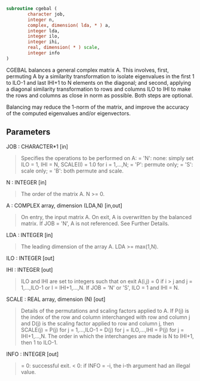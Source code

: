 ```fortran
subroutine cgebal (
        character job,
        integer n,
        complex, dimension( lda, * ) a,
        integer lda,
        integer ilo,
        integer ihi,
        real, dimension( * ) scale,
        integer info
)
```

CGEBAL balances a general complex matrix A.  This involves, first,
permuting A by a similarity transformation to isolate eigenvalues
in the first 1 to ILO-1 and last IHI+1 to N elements on the
diagonal; and second, applying a diagonal similarity transformation
to rows and columns ILO to IHI to make the rows and columns as
close in norm as possible.  Both steps are optional.

Balancing may reduce the 1-norm of the matrix, and improve the
accuracy of the computed eigenvalues and/or eigenvectors.

## Parameters
JOB : CHARACTER\*1 [in]
> Specifies the operations to be performed on A:
> = 'N':  none:  simply set ILO = 1, IHI = N, SCALE(I) = 1.0
> for i = 1,...,N;
> = 'P':  permute only;
> = 'S':  scale only;
> = 'B':  both permute and scale.

N : INTEGER [in]
> The order of the matrix A.  N >= 0.

A : COMPLEX array, dimension (LDA,N) [in,out]
> On entry, the input matrix A.
> On exit,  A is overwritten by the balanced matrix.
> If JOB = 'N', A is not referenced.
> See Further Details.

LDA : INTEGER [in]
> The leading dimension of the array A.  LDA >= max(1,N).

ILO : INTEGER [out]

IHI : INTEGER [out]
> ILO and IHI are set to integers such that on exit
> A(i,j) = 0 if i > j and j = 1,...,ILO-1 or I = IHI+1,...,N.
> If JOB = 'N' or 'S', ILO = 1 and IHI = N.

SCALE : REAL array, dimension (N) [out]
> Details of the permutations and scaling factors applied to
> A.  If P(j) is the index of the row and column interchanged
> with row and column j and D(j) is the scaling factor
> applied to row and column j, then
> SCALE(j) = P(j)    for j = 1,...,ILO-1
> = D(j)    for j = ILO,...,IHI
> = P(j)    for j = IHI+1,...,N.
> The order in which the interchanges are made is N to IHI+1,
> then 1 to ILO-1.

INFO : INTEGER [out]
> = 0:  successful exit.
> < 0:  if INFO = -i, the i-th argument had an illegal value.
